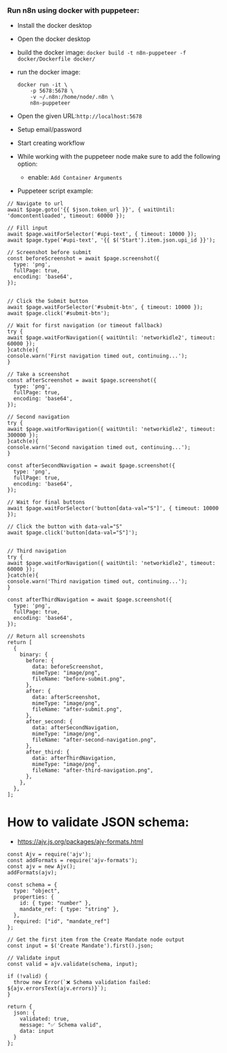 ### Run n8n using docker with puppeteer:

- Install the docker desktop
- Open the docker desktop
- build the docker image: `docker build -t n8n-puppeteer -f docker/Dockerfile docker/`
- run the docker image:
  ```
  docker run -it \
      -p 5678:5678 \
      -v ~/.n8n:/home/node/.n8n \
      n8n-puppeteer
  ```
- Open the given URL:`http://localhost:5678`
- Setup email/password
- Start creating workflow
- While working with the puppeteer node make sure to add the following option:

  - enable: `Add Container Arguments`

- Puppeteer script example:

```
// Navigate to url
await $page.goto('{{ $json.token_url }}', { waitUntil: 'domcontentloaded', timeout: 60000 });

// Fill input
await $page.waitForSelector('#upi-text', { timeout: 10000 });
await $page.type('#upi-text', '{{ $('Start').item.json.upi_id }}');

// Screenshot before submit
const beforeScreenshot = await $page.screenshot({
  type: 'png',
  fullPage: true,
  encoding: 'base64',
});


// Click the Submit button
await $page.waitForSelector('#submit-btn', { timeout: 10000 });
await $page.click('#submit-btn');

// Wait for first navigation (or timeout fallback)
try {
await $page.waitForNavigation({ waitUntil: 'networkidle2', timeout: 60000 });
}catch(e){
console.warn('First navigation timed out, continuing...');
}

// Take a screenshot
const afterScreenshot = await $page.screenshot({
  type: 'png',
  fullPage: true,
  encoding: 'base64',
});

// Second navigation
try {
await $page.waitForNavigation({ waitUntil: 'networkidle2', timeout: 300000 });
}catch(e){
console.warn('Second navigation timed out, continuing...');
}

const afterSecondNavigation = await $page.screenshot({
  type: 'png',
  fullPage: true,
  encoding: 'base64',
});

// Wait for final buttons
await $page.waitForSelector('button[data-val="S"]', { timeout: 10000 });

// Click the button with data-val="S"
await $page.click('button[data-val="S"]');


// Third navigation
try {
await $page.waitForNavigation({ waitUntil: 'networkidle2', timeout: 60000 });
}catch(e){
console.warn('Third navigation timed out, continuing...');
}

const afterThirdNavigation = await $page.screenshot({
  type: 'png',
  fullPage: true,
  encoding: 'base64',
});

// Return all screenshots
return [
  {
    binary: {
      before: {
        data: beforeScreenshot,
        mimeType: "image/png",
        fileName: "before-submit.png",
      },
      after: {
        data: afterScreenshot,
        mimeType: "image/png",
        fileName: "after-submit.png",
      },
      after_second: {
        data: afterSecondNavigation,
        mimeType: "image/png",
        fileName: "after-second-navigation.png",
      },
      after_third: {
        data: afterThirdNavigation,
        mimeType: "image/png",
        fileName: "after-third-navigation.png",
      },
    },
  },
];
```

# How to validate JSON schema:

- https://ajv.js.org/packages/ajv-formats.html

```
const Ajv = require('ajv');
const addFormats = require('ajv-formats');
const ajv = new Ajv();
addFormats(ajv);

const schema = {
  type: "object",
  properties: {
    id: { type: "number" },
    mandate_ref: { type: "string" },
  },
  required: ["id", "mandate_ref"]
};

// Get the first item from the Create Mandate node output
const input = $('Create Mandate').first().json;

// Validate input
const valid = ajv.validate(schema, input);

if (!valid) {
  throw new Error(`❌ Schema validation failed: ${ajv.errorsText(ajv.errors)}`);
}

return {
  json: {
    validated: true,
    message: "✅ Schema valid",
    data: input
  }
};

```
